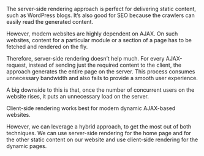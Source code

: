 The server-side rendering approach is perfect for delivering static content, such as WordPress blogs. It’s also good for SEO because the crawlers can easily read the generated content.

However, modern websites are highly dependent on AJAX. On such websites, content for a particular module or a section of a page has to be fetched and rendered on the fly.

Therefore, server-side rendering doesn’t help much. For every AJAX-request, instead of sending just the required content to the client, the approach generates the entire page on the server. This process consumes unnecessary bandwidth and also fails to provide a smooth user experience.

A big downside to this is that, once the number of concurrent users on the website rises, it puts an unnecessary load on the server.

Client-side rendering works best for modern dynamic AJAX-based websites.

However, we can leverage a hybrid approach, to get the most out of both techniques. We can use server-side rendering for the home page and for the other static content on our website and use client-side rendering for the dynamic pages.
